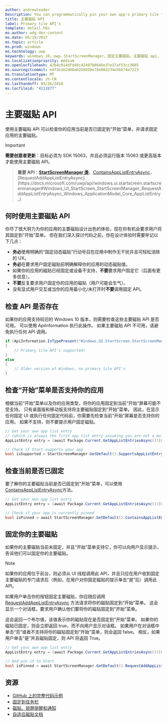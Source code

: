 ```yaml
---
author: andrewleader
Description: You can programmatically pin your own app's primary tile to Start, just like you can pin secondary tiles. And you can check whether it's currently pinned.
title: 主要磁贴 API
label: Primary tile API's
template: detail.hbs
ms.author: wdg-dev-content
ms.date: 05/19/2017
ms.topic: article
ms.prod: windows
ms.technology: uwp
keywords: windows 10，uwp，StartScreenManager，固定主要磁贴，主要磁贴 api, 检查是否固定了磁贴, 动态磁贴
ms.localizationpriority: medium
ms.openlocfilehash: 42b4c014dfd49c42497b8846e37e37af53cc3885
ms.sourcegitcommit: e4f3e1b2d08a02b9920e78e802234e5b674e7223
ms.translationtype: MT
ms.contentlocale: zh-CN
ms.lasthandoff: 09/26/2018
ms.locfileid: "4212877"
---
```

# <a name="primary-tile-apis"></a>主要磁贴 API
 

使用主要磁贴 API 可以检查你的应用当前是否已固定到“开始”菜单，并请求固定应用的主要磁贴。

> [!IMPORTANT]
> **需要创意者更新**：目标必须为 SDK 15063，并且必须运行版本 15063 或更高版本才能使用主要磁贴 API。

> **重要 API**：[**StartScreenManager 类**](https://docs.microsoft.com/uwp/api/windows.ui.startscreen.startscreenmanager)，[ContainsAppListEntryAsync](https://docs.microsoft.com/uwp/api/windows.ui.startscreen.startscreenmanager#Windows_UI_StartScreen_StartScreenManager_ContainsAppListEntryAsync_Windows_ApplicationModel_Core_AppListEntry_)，[RequestAddAppListEntryAsync](https://docs.microsoft.com/uwp/api/windows.ui.startscreen.startscreenmanager#Windows_UI_StartScreen_StartScreenManager_RequestAddAppListEntryAsync_Windows_ApplicationModel_Core_AppListEntry_)


## <a name="when-to-use-primary-tile-apis"></a>何时使用主要磁贴 API

你尽了很大努力为你的应用的主要磁贴设计出色的体验，现在你有机会要求用户将其固定到“开始”菜单。 但在我们深入探讨代码之前，你在设计体验时需要牢记以下几点：

* **务必**使用明确的“固定动态磁贴”行动号召在应用中制作无干扰并且可轻松消除的 UX。
* **务必**在要求用户固定磁贴前明确解释你的应用的动态磁贴值。
* 如果你的应用的磁贴已经固定或设备不支持，**不要**要求用户固定它（后面有更多信息）。
* **不要**反复要求用户固定你的应用的磁贴（用户可能会生气）。
* 没有显式用户交互或当你的应用最小化/未打开时**不要**调用固定 API。


## <a name="checking-whether-the-apis-exist"></a>检查 API 是否存在

如果你的应用支持较旧的 Windows 10 版本，则需要检查这些主要磁贴 API 是否可用。 可以使用 ApiInformation 执行此操作。 如果主要磁贴 API 不可用，请避免执行任何 API 调用。

```csharp
if (ApiInformation.IsTypePresent("Windows.UI.StartScreen.StartScreenManager"))
{
    // Primary tile API's supported!
}
else
{
    // Older version of Windows, no primary tile API's
}
```


## <a name="check-if-start-supports-your-app"></a>检查“开始”菜单是否支持你的应用

根据当前“开始”菜单以及你的应用类型，将你的应用固定到当前“开始”屏幕可能不受支持。 只有桌面版和移动版支持将主要磁贴固定到“开始”菜单。 因此，在显示任何固定 UI 或执行任何固定代码前，你需要先检查当前“开始”屏幕是否支持你的应用。 如果不支持，则不要提示用户固定磁贴。

```csharp
// Get your own app list entry
// (which is always the first app list entry assuming you are not a multi-app package)
AppListEntry entry = (await Package.Current.GetAppListEntriesAsync())[0];

// Check if Start supports your app
bool isSupported = StartScreenManager.GetDefault().SupportsAppListEntry(entry);
```


## <a name="check-whether-youre-currently-pinned"></a>检查当前是否已固定

要了解你的主要磁贴当前是否已固定到“开始”菜单，可以使用 [ContainsAppListEntryAsync](https://docs.microsoft.com/uwp/api/windows.ui.startscreen.startscreenmanager#Windows_UI_StartScreen_StartScreenManager_ContainsAppListEntryAsync_Windows_ApplicationModel_Core_AppListEntry_)方法。

```csharp
// Get your own app list entry
AppListEntry entry = (await Package.Current.GetAppListEntriesAsync())[0];

// Check if your app is currently pinned
bool isPinned = await StartScreenManager.GetDefault().ContainsAppListEntryAsync(entry);
```


##  <a name="pin-your-primary-tile"></a>固定你的主要磁贴

如果你的主要磁贴当前未固定，并且“开始”菜单支持它，你可以向用户显示提示，告诉他们可以固定你的主要磁贴。

> [!NOTE]
> 如果你的应用位于前台，则必须从 UI 线程调用此 API，并且只应在用户收到固定主要磁贴的专门请求后（例如，在用户对你固定磁贴的提示单击“是”后）调用此 API。

如果用户单击你的按钮固定主要磁贴，你应随后调用 [RequestAddAppListEntryAsync](https://docs.microsoft.com/uwp/api/windows.ui.startscreen.startscreenmanager#Windows_UI_StartScreen_StartScreenManager_RequestAddAppListEntryAsync_Windows_ApplicationModel_Core_AppListEntry_) 方法请求将你的磁贴固定到“开始”菜单。 这会显示一个对话框，要求用户确认他们要将你的磁贴固定到“开始”菜单。

这会返回一个布尔值，该值表示你的磁贴现在是否固定到“开始”菜单。 如果你的磁贴已固定，则会立即返回 true，而不向用户显示对话框。 如果用户在对话框中单击“否”或者不支持将你的磁贴固定到“开始”菜单，则会返回 false。 相反，如果用户单击“是”并且磁贴固定，则 API 将返回 True。

```csharp
// Get your own app list entry
AppListEntry entry = (await Package.Current.GetAppListEntriesAsync())[0];

// And pin it to Start
bool isPinned = await StartScreenManager.GetDefault().RequestAddAppListEntryAsync(entry);
```


## <a name="resources"></a>资源

* [GitHub 上的完整代码示例](https://github.com/WindowsNotifications/quickstart-pin-primary-tile)
* [固定到任务栏](../pin-to-taskbar.md)
* [磁贴、锁屏提醒和通知](index.md)
* [自适应磁贴文档](create-adaptive-tiles.md)
